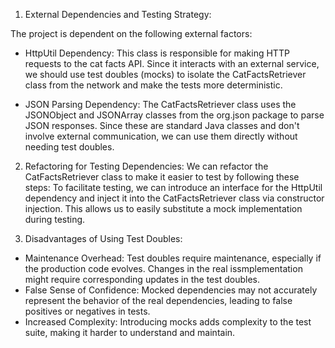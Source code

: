 1. External Dependencies and Testing Strategy:

The project is dependent on the following external factors:

- HttpUtil Dependency: This class is responsible for making HTTP requests to the cat facts API. Since it interacts with an external service, we should use test doubles (mocks) to isolate the CatFactsRetriever class from the network and make the tests more deterministic.

- JSON Parsing Dependency: The CatFactsRetriever class uses the JSONObject and JSONArray classes from the org.json package to parse JSON responses. Since these are standard Java classes and don't involve external communication, we can use them directly without needing test doubles.

2. Refactoring for Testing Dependencies:
We can refactor the CatFactsRetriever class to make it easier to test by following these steps:
To facilitate testing, we can introduce an interface for the HttpUtil dependency and inject it into the CatFactsRetriever class via constructor injection. This allows us to easily substitute a mock implementation during testing.

3. Disadvantages of Using Test Doubles:
- Maintenance Overhead: Test doubles require maintenance, especially if the production code evolves. Changes in the real issmplementation might require corresponding updates in the test doubles.
- False Sense of Confidence: Mocked dependencies may not accurately represent the behavior of the real dependencies, leading to false positives or negatives in tests.
- Increased Complexity: Introducing mocks adds complexity to the test suite, making it harder to understand and maintain.